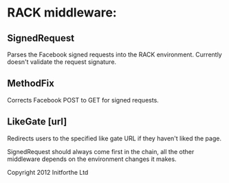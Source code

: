 # RACK middleware:

## SignedRequest

Parses the Facebook signed requests into the RACK environment.
Currently doesn't validate the request signature.

## MethodFix

Corrects Facebook POST to GET for signed requests.

## LikeGate [url]

Redirects users to the specified like gate URL if they haven't liked the page.

SignedRequest should always come first in the chain, all the other middleware depends on the environment changes it makes.

Copyright 2012 Initforthe Ltd